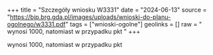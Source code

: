 +++
title = "Szczegóły wniosku W3331"
date = "2024-06-13"
source = "https://bip.brg.gda.pl/images/uploads/wnioski-do-planu-ogolnego/w3331.pdf"
tags = ["wnioski-ogolne"]
geolinks = []
raw = " wynosi 1000, natomiast w przypadku pkt "
+++

 wynosi 1000, natomiast w przypadku pkt 


